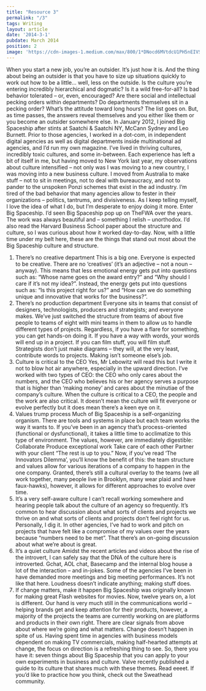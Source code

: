 ```yaml
---
title: "Resource 3"
permalink: "/3"
tags: Writing
layout: article
date: '2014-3-1'
pubdate: March 2014
position: 2
image: 'https://cdn-images-1.medium.com/max/800/1*DNocd6MVtdcU1PH5nEIVSA.jpeg'
---
```


When you start a new job, you’re an outsider. It’s just how it is. And the thing about being an outsider is that you have to size up situations quickly to work out how to be a little… well, less on the outside. Is the culture you’re entering incredibly hierarchical and dogmatic? Is it a wild free-for-all? Is bad behavior tolerated – or, even, encouraged? Are there social and intellectual pecking orders within departments? Do departments themselves sit in a pecking order? What’s the attitude toward long hours? The list goes on. But, as time passes, the answers reveal themselves and you either like them or you become an outsider somewhere else.
In January 2012, I joined Big Spaceship after stints at Saatchi & Saatchi NY, McCann Sydney and Leo Burnett. Prior to those agencies, I worked in a dot-com, in independent digital agencies as well as digital departments inside multinational ad agencies, and I’d run my own magazine. I’ve lived in thriving cultures, incredibly toxic cultures, and some in-between. Each experience has left a bit of itself in me, but having moved to New York last year, my observations about culture intensified – not only was I was moving to a new country, I was moving into a new business culture.
I moved from Australia to make stuff – not to sit in meetings, not to deal with bureaucracy, and not to pander to the unspoken Ponzi schemes that exist in the ad industry. I’m tired of the bad behavior that many agencies allow to fester in their organizations – politics, tantrums, and divisiveness. As I keep telling myself, I love the idea of what I do, but I’m desperate to enjoy doing it more. Enter Big Spaceship.
I’d seen Big Spaceship pop up on TheFWA over the years. The work was always beautiful and – something I relish – unorthodox. I’d also read the Harvard Business School paper about the structure and culture, so I was curious about how it worked day-to-day. Now, with a little time under my belt here, these are the things that stand out most about the Big Spaceship culture and structure.
1. There’s no creative department
This is a big one. Everyone is expected to be creative. There are no ‘creatives’ (it’s an adjective – not a noun – anyway). This means that less emotional energy gets put into questions such as: “Whose name goes on the award entry?” and “Why should I care if it’s not my idea?”. Instead, the energy gets put into questions such as: “Is this project right for us?” and “How can we do something unique and innovative that works for the business?”.
2. There’s no production department
Everyone sits in teams that consist of designers, technologists, producers and strategists; and everyone makes. We’ve just switched the structure from teams of about five people to teams of eight with mini teams in them to allow us to handle different types of projects. Regardless, if you have a flare for something, you can get hands-on doing it. If you have a way with words, your words will end up in a project. If you can film stuff, you will film stuff. Strategists don’t just make diagrams – they will, at the very least, contribute words to projects. Making isn’t someone else’s job.
3. Culture is critical to the CEO
Yes, Mr Lebowitz will read this but I write it not to blow hot air anywhere, especially in the upward direction. I’ve worked with two types of CEO: the CEO who only cares about the numbers, and the CEO who believes his or her agency serves a purpose that is higher than ‘making money’ and cares about the minutiae of the company’s culture. When the culture is critical to a CEO, the people and the work are also critical. It doesn’t mean the culture will fit everyone or evolve perfectly but it does mean there’s a keen eye on it.
4. Values trump process
Much of Big Spaceship is a self-organizing organism. There are tools and systems in place but each team works the way it wants to. If you’ve been in an agency that’s process-oriented (functional or dysfunctional), it takes a little time to acclimatize to this type of environment. The values, however, are immediately digestible:
Collaborate
Produce exceptional work
Take care of each other
Partner with your client
“The rest is up to you.”
Now, if you’ve read ‘The Innovators Dilemma’, you’ll know the benefit of this: the team structure and values allow for various iterations of a company to happen in the one company. Granted, there’s still a cultural overlay to the teams (we all work together, many people live in Brooklyn, many wear plaid and have faux-hawks), however, it allows for different approaches to evolve over time.
5. It’s a very self-aware culture
I can’t recall working somewhere and hearing people talk about the culture of an agency so frequently. It’s common to hear discussion about what sorts of clients and projects we thrive on and what sorts of clients and projects don’t feel right for us. Personally, I dig it. In other agencies, I’ve had to work and pitch on projects that have felt like a compromise of my values over the years because “numbers need to be met”. That there’s an on-going discussion about what we’re about is great.
6. It’s a quiet culture
Amidst the recent articles and videos about the rise of the introvert, I can safely say that the DNA of the culture here is introverted. Gchat, AOL chat, Basecamp and the internal blog house a lot of the interaction – and in-jokes. Some of the agencies I’ve been in have demanded more meetings and big meeting performances. It’s not like that here. Loudness doesn’t indicate anything; making stuff does.
7. If change matters, make it happen
Big Spaceship was originally known for making great Flash websites for movies. Now, twelve years on, a lot is different. Our hand is very much still in the communications world – helping brands get and keep attention for their products, however, a majority of the projects the teams are currently working on are platforms and products in their own right. There are clear signals from above about where we’re going and what matters. Change doesn’t happen in spite of us. Having spent time in agencies with business models dependent on making TV commercials, making half-hearted attempts at change, the focus on direction is a refreshing thing to see.
So, there you have it: seven things about Big Spaceship that you can apply to your own experiments in business and culture. Valve recently published a guide to its culture that shares much with these themes. Read eeeet.
If you’d like to practice how you think, check out the Sweathead community.
